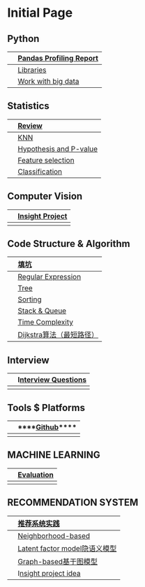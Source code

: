 # Initial Page

## Python

|  | [Pandas Profiling Report](https://app.gitbook.com/@hlj12530/s/stemgene/~/drafts/-M8Ye72qhIZR-EXAPDt3/untitled-1) |
| :--- | :--- |
|  | [Libraries](https://app.gitbook.com/@hlj12530/s/stemgene/~/drafts/-M8Ye72qhIZR-EXAPDt3/untitled) |
|  | [Work with big data](https://app.gitbook.com/@hlj12530/s/stemgene/~/drafts/-M8Ye72qhIZR-EXAPDt3/work-with-big-data) |

## Statistics

|  | [Review](https://app.gitbook.com/@hlj12530/s/stemgene/~/drafts/-M8Ye72qhIZR-EXAPDt3/statistics/review) |
| :--- | :--- |
|  | [KNN](https://app.gitbook.com/@hlj12530/s/stemgene/~/drafts/-M8Ye72qhIZR-EXAPDt3/statistics/knn) |
|  | [Hypothesis and P-value](https://app.gitbook.com/@hlj12530/s/stemgene/~/drafts/-M8Ye72qhIZR-EXAPDt3/statistics/hypothesis-and-p-value) |
|  | [Feature selection](https://app.gitbook.com/@hlj12530/s/stemgene/~/drafts/-M8Ye72qhIZR-EXAPDt3/statistics/feature-selection) |
|  | [Classification](https://app.gitbook.com/@hlj12530/s/stemgene/~/drafts/-M8Ye72qhIZR-EXAPDt3/statistics/classification) |

## Computer Vision

|  | [Insight Project](https://app.gitbook.com/@hlj12530/s/stemgene/~/drafts/-M8Ye72qhIZR-EXAPDt3/computer-vision/insight-project) |
| :--- | :--- |
|  |  |

## Code Structure & Algorithm

|  | [填坑](https://app.gitbook.com/@hlj12530/s/stemgene/~/drafts/-M8Ye72qhIZR-EXAPDt3/code-structure-and-algorithm/tian-keng) |
| :--- | :--- |
|  | [Regular Expression](https://app.gitbook.com/@hlj12530/s/stemgene/~/drafts/-M8Ye72qhIZR-EXAPDt3/code-structure-and-algorithm/regular-expression) |
|  | [Tree](https://app.gitbook.com/@hlj12530/s/stemgene/~/drafts/-M8Ye72qhIZR-EXAPDt3/code-structure-and-algorithm/tree) |
|  | [Sorting](https://app.gitbook.com/@hlj12530/s/stemgene/~/drafts/-M8Ye72qhIZR-EXAPDt3/code-structure-and-algorithm/sorting) |
|  | [Stack & Queue](https://app.gitbook.com/@hlj12530/s/stemgene/~/drafts/-M8Ye72qhIZR-EXAPDt3/code-structure-and-algorithm/stack-and-queue) |
|  | [Time Complexity](https://app.gitbook.com/@hlj12530/s/stemgene/~/drafts/-M8Ye72qhIZR-EXAPDt3/code-structure-and-algorithm/time-complexity) |
|  | [Dijkstra算法（最短路径）](https://app.gitbook.com/@hlj12530/s/stemgene/~/drafts/-M8Ye72qhIZR-EXAPDt3/code-structure-and-algorithm/dijkstra-suan-fa-python-xiang-xi-shi-xian-zui-duan-lu-jing) |

## Interview

|  | I[nterview Questions](https://app.gitbook.com/@hlj12530/s/stemgene/~/drafts/-M8Ye72qhIZR-EXAPDt3/interview/interview-questions) |
| :--- | :--- |
|  |  |

## **Tools $ Platforms**

|  | \*\*\*\*[**Github**](https://app.gitbook.com/@hlj12530/s/stemgene/~/drafts/-M8Ye72qhIZR-EXAPDt3/tools-and-platforms/github)\*\*\*\* |
| :--- | :--- |
|  |  |

## MACHINE LEARNING

|  | [Evaluation](https://app.gitbook.com/@hlj12530/s/stemgene/~/drafts/-M8Ye72qhIZR-EXAPDt3/machine-learning/evaluation) |
| :--- | :--- |
|  |  |

## RECOMMENDATION SYSTEM

|  | [推荐系统实践](https://app.gitbook.com/@hlj12530/s/stemgene/~/drafts/-M8Ye72qhIZR-EXAPDt3/recommendation-system/tui-jian-xi-tong-shi-jian) |
| :--- | :--- |
|  | [Neighborhood-based](https://app.gitbook.com/@hlj12530/s/stemgene/~/drafts/-M8Ye72qhIZR-EXAPDt3/recommendation-system/neighborhood-based) |
|  | [Latent factor model隐语义模型](https://app.gitbook.com/@hlj12530/s/stemgene/~/drafts/-M8Ye72qhIZR-EXAPDt3/recommendation-system/latent-factor-model-yin-yu-yi-mo-xing) |
|  | [Graph-based基于图模型](https://app.gitbook.com/@hlj12530/s/stemgene/~/drafts/-M8Ye72qhIZR-EXAPDt3/recommendation-system/graphbased-ji-yu-tu-de-mo-xing) |
|  | I[nsight project idea](https://app.gitbook.com/@hlj12530/s/stemgene/~/drafts/-M8Ye72qhIZR-EXAPDt3/recommendation-system/insight-project) |

